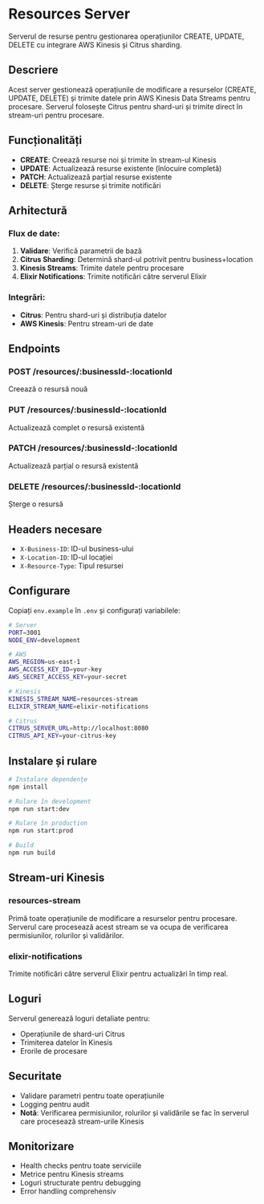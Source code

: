 # Resources Server

Serverul de resurse pentru gestionarea operațiunilor CREATE, UPDATE, DELETE cu integrare AWS Kinesis și Citrus sharding.

## Descriere

Acest server gestionează operațiunile de modificare a resurselor (CREATE, UPDATE, DELETE) și trimite datele prin AWS Kinesis Data Streams pentru procesare. Serverul folosește Citrus pentru shard-uri și trimite direct în stream-uri pentru procesare.

## Funcționalități

- **CREATE**: Creează resurse noi și trimite în stream-ul Kinesis
- **UPDATE**: Actualizează resurse existente (înlocuire completă)
- **PATCH**: Actualizează parțial resurse existente
- **DELETE**: Șterge resurse și trimite notificări

## Arhitectură

### Flux de date:
1. **Validare**: Verifică parametrii de bază
2. **Citrus Sharding**: Determină shard-ul potrivit pentru business+location
3. **Kinesis Streams**: Trimite datele pentru procesare
4. **Elixir Notifications**: Trimite notificări către serverul Elixir

### Integrări:
- **Citrus**: Pentru shard-uri și distribuția datelor
- **AWS Kinesis**: Pentru stream-uri de date

## Endpoints

### POST /resources/:businessId-:locationId
Creează o resursă nouă

### PUT /resources/:businessId-:locationId
Actualizează complet o resursă existentă

### PATCH /resources/:businessId-:locationId
Actualizează parțial o resursă existentă

### DELETE /resources/:businessId-:locationId
Șterge o resursă

## Headers necesare

- `X-Business-ID`: ID-ul business-ului
- `X-Location-ID`: ID-ul locației
- `X-Resource-Type`: Tipul resursei

## Configurare

Copiați `env.example` în `.env` și configurați variabilele:

```bash
# Server
PORT=3001
NODE_ENV=development

# AWS
AWS_REGION=us-east-1
AWS_ACCESS_KEY_ID=your-key
AWS_SECRET_ACCESS_KEY=your-secret

# Kinesis
KINESIS_STREAM_NAME=resources-stream
ELIXIR_STREAM_NAME=elixir-notifications

# Citrus
CITRUS_SERVER_URL=http://localhost:8080
CITRUS_API_KEY=your-citrus-key
```

## Instalare și rulare

```bash
# Instalare dependențe
npm install

# Rulare în development
npm run start:dev

# Rulare în production
npm run start:prod

# Build
npm run build
```

## Stream-uri Kinesis

### resources-stream
Primă toate operațiunile de modificare a resurselor pentru procesare. Serverul care procesează acest stream se va ocupa de verificarea permisiunilor, rolurilor și validărilor.

### elixir-notifications
Trimite notificări către serverul Elixir pentru actualizări în timp real.

## Loguri

Serverul generează loguri detaliate pentru:
- Operațiunile de shard-uri Citrus
- Trimiterea datelor în Kinesis
- Erorile de procesare

## Securitate

- Validare parametri pentru toate operațiunile
- Logging pentru audit
- **Notă**: Verificarea permisiunilor, rolurilor și validările se fac în serverul care procesează stream-urile Kinesis

## Monitorizare

- Health checks pentru toate serviciile
- Metrice pentru Kinesis streams
- Loguri structurate pentru debugging
- Error handling comprehensiv